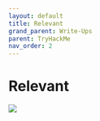 ```yaml
---
layout: default
title: Relevant
grand_parent: Write-Ups
parent: TryHackMe
nav_order: 2
---
```


# Relevant

![](Pasted%20image%2020210613181039.png)